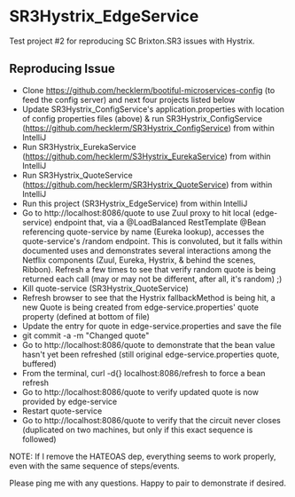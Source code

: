 # SR3Hystrix_EdgeService
Test project #2 for reproducing SC Brixton.SR3 issues with Hystrix.

## Reproducing Issue

* Clone https://github.com/hecklerm/bootiful-microservices-config (to feed the config server) and next four projects listed below
* Update SR3Hystrix_ConfigService's application.properties with location of config properties files (above) & run SR3Hystrix_ConfigService (https://github.com/hecklerm/SR3Hystrix_ConfigService) from within IntelliJ
* Run SR3Hystrix_EurekaService (https://github.com/hecklerm/S3Hystrix_EurekaService) from within IntelliJ
* Run SR3Hystrix_QuoteService (https://github.com/hecklerm/SR3Hystrix_QuoteService) from within IntelliJ
* Run this project (SR3Hystrix_EdgeService) from within IntelliJ
* Go to http://localhost:8086/quote to use Zuul proxy to hit local (edge-service) endpoint that, via a @LoadBalanced RestTemplate @Bean referencing quote-service by name (Eureka lookup), accesses the quote-service's /random endpoint. This is convoluted, but it falls within documented uses and demonstrates several interactions among the Netflix components (Zuul, Eureka, Hystrix, & behind the scenes, Ribbon). Refresh a few times to see that verify random quote is being returned each call (may or may not be different, after all, it's random)  ;)
* Kill quote-service (SR3Hystrix_QuoteService)
* Refresh browser to see that the Hystrix fallbackMethod is being hit, a new Quote is being created from edge-service.properties' quote property (defined at bottom of file)
* Update the entry for quote in edge-service.properties and save the file
* git commit -a -m "Changed quote"
* Go to http://localhost:8086/quote to demonstrate that the bean value hasn't yet been refreshed (still original edge-service.properties quote, buffered)
* From the terminal, curl -d{} localhost:8086/refresh to force a bean refresh
* Go to http://localhost:8086/quote to verify updated quote is now provided by edge-service
* Restart quote-service
* Go to http://localhost:8086/quote to verify that the circuit never closes (duplicated on two machines, but only if this exact sequence is followed)

NOTE: If I remove the HATEOAS dep, everything seems to work properly, even with the same sequence of steps/events.

Please ping me with any questions. Happy to pair to demonstrate if desired.
